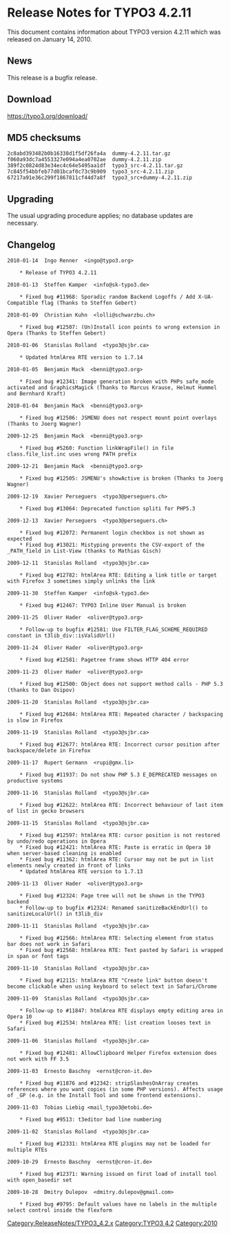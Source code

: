 Release Notes for TYPO3 4.2.11
==============================

This document contains information about TYPO3 version 4.2.11 which was
released on January 14, 2010.

News
----

This release is a bugfix release.

Download
--------

<https://typo3.org/download/>

MD5 checksums
-------------

    2c8abd393482b0b16338d1f5df26fa4a  dummy-4.2.11.tar.gz
    f060a93dc7a4553327e094a4ea0702ae  dummy-4.2.11.zip
    389f2c0824d83e34ec4c64e5495aa1df  typo3_src-4.2.11.tar.gz
    7c845f54bbfeb77d01bcaf0c73c9b909  typo3_src-4.2.11.zip
    67217a91e36c299f1867811cf44d7a8f  typo3_src+dummy-4.2.11.zip

Upgrading
---------

The usual upgrading procedure applies; no database updates are
necessary.

Changelog
---------

    2010-01-14  Ingo Renner  <ingo@typo3.org>

        * Release of TYPO3 4.2.11

    2010-01-13  Steffen Kamper  <info@sk-typo3.de>

        * Fixed bug #11968: Sporadic random Backend Logoffs / Add X-UA-Compatible flag (Thanks to Steffen Gebert)

    2010-01-09  Christian Kuhn  <lolli@schwarzbu.ch>

        * Fixed bug #12507: (Un)Install icon points to wrong extension in Opera (Thanks to Steffen Gebert)

    2010-01-06  Stanislas Rolland  <typo3@sjbr.ca>

        * Updated htmlArea RTE version to 1.7.14

    2010-01-05  Benjamin Mack  <benni@typo3.org>

        * Fixed bug #12341: Image generation broken with PHPs safe_mode activated and GraphicsMagick (Thanks to Marcus Krause, Helmut Hummel and Bernhard Kraft)

    2010-01-04  Benjamin Mack  <benni@typo3.org>

        * Fixed bug #12506: JSMENU does not respect mount point overlays (Thanks to Joerg Wagner)

    2009-12-25  Benjamin Mack  <benni@typo3.org>

        * Fixed bug #5260: Function linkWrapFile() in file class.file_list.inc uses wrong PATH prefix

    2009-12-21  Benjamin Mack  <benni@typo3.org>

        * Fixed bug #12505: JSMENU's showActive is broken (Thanks to Joerg Wagner)

    2009-12-19  Xavier Perseguers  <typo3@perseguers.ch>

        * Fixed bug #13064: Deprecated function spliti for PHP5.3

    2009-12-13  Xavier Perseguers  <typo3@perseguers.ch>

        * Fixed bug #12072: Permanent login checkbox is not shown as expected
        * Fixed bug #13021: Mistyping prevents the CSV-export of the _PATH_field in List-View (thanks to Mathias Gisch)

    2009-12-11  Stanislas Rolland  <typo3@sjbr.ca>

        * Fixed bug #12782: htmlArea RTE: Editing a link title or target with Firefox 3 sometimes simply unlinks the link

    2009-11-30  Steffen Kamper  <info@sk-typo3.de>

        * Fixed bug #12467: TYPO3 Inline User Manual is broken

    2009-11-25  Oliver Hader  <oliver@typo3.org>

        * Follow-up to bugfix #12581: Use FILTER_FLAG_SCHEME_REQUIRED constant in t3lib_div::isValidUrl()

    2009-11-24  Oliver Hader  <oliver@typo3.org>

        * Fixed bug #12581: Pagetree frame shows HTTP 404 error

    2009-11-23  Oliver Hader  <oliver@typo3.org>

        * Fixed bug #12500: Object does not support method calls - PHP 5.3 (thanks to Dan Osipov)

    2009-11-20  Stanislas Rolland  <typo3@sjbr.ca>

        * Fixed bug #12684: htmlArea RTE: Repeated character / backspacing is slow in Firefox

    2009-11-19  Stanislas Rolland  <typo3@sjbr.ca>

        * Fixed bug #12677: htmlArea RTE: Incorrect cursor position after backspace/delete in Firefox

    2009-11-17  Rupert Germann  <rupi@gmx.li>

        * Fixed bug #11937: Do not show PHP 5.3 E_DEPRECATED messages on productive systems

    2009-11-16  Stanislas Rolland  <typo3@sjbr.ca>

        * Fixed bug #12622: htmlArea RTE: Incorrect behaviour of last item of list in gecko browsers

    2009-11-15  Stanislas Rolland  <typo3@sjbr.ca>

        * Fixed bug #12597: htmlArea RTE: cursor position is not restored by undo/redo operations in Opera
        * Fixed bug #12421: htmlArea RTE: Paste is erratic in Opera 10 when server-based cleaning is enabled
        * Fixed bug #11362: htmlArea RTE: Cursor may not be put in list elements newly created in front of links
        * Updated htmlArea RTE version to 1.7.13

    2009-11-13  Oliver Hader  <oliver@typo3.org>

        * Fixed bug #12324: Page tree will not be shown in the TYPO3 backend
        * Follow-up to bugfix #12324: Renamed sanitizeBackEndUrl() to sanitizeLocalUrl() in t3lib_div

    2009-11-11  Stanislas Rolland  <typo3@sjbr.ca>

        * Fixed bug #12566: htmlArea RTE: Selecting element from status bar does not work in Safari
        * Fixed bug #12568: htmlArea RTE: Text pasted by Safari is wrapped in span or font tags

    2009-11-10  Stanislas Rolland  <typo3@sjbr.ca>

        * Fixed bug #12115: htmlArea RTE "Create link" button doesn't become clickable when using keyboard to select text in Safari/Chrome

    2009-11-09  Stanislas Rolland  <typo3@sjbr.ca>

        * Follow-up to #11847: htmlArea RTE displays empty editing area in Opera 10
        * Fixed bug #12534: htmlArea RTE: list creation looses text in Safari

    2009-11-06  Stanislas Rolland  <typo3@sjbr.ca>

        * Fixed bug #12481: AllowClipboard Helper Firefox extension does not work with FF 3.5

    2009-11-03  Ernesto Baschny  <ernst@cron-it.de>

        * Fixed bug #11876 and #12342: stripSlashesOnArray creates references where you want copies (in some PHP versions). Affects usage of _GP (e.g. in the Install Tool and some frontend extensions).

    2009-11-03  Tobias Liebig <mail_typo3@etobi.de>

        * Fixed bug #9513: t3editor bad line numbering

    2009-11-02  Stanislas Rolland  <typo3@sjbr.ca>

        * Fixed bug #12331: htmlArea RTE plugins may not be loaded for multiple RTEs

    2009-10-29  Ernesto Baschny  <ernst@cron-it.de>

        * Fixed bug #12371: Warning issued on first load of install tool with open_basedir set

    2009-10-28  Dmitry Dulepov  <dmitry.dulepov@gmail.com>

        * Fixed bug #9795: Default values have no labels in the multiple select control inside the flexform

<Category:ReleaseNotes/TYPO3_4.2.x> [Category:TYPO3
4.2](Category:TYPO3_4.2 "wikilink") <Category:2010>
